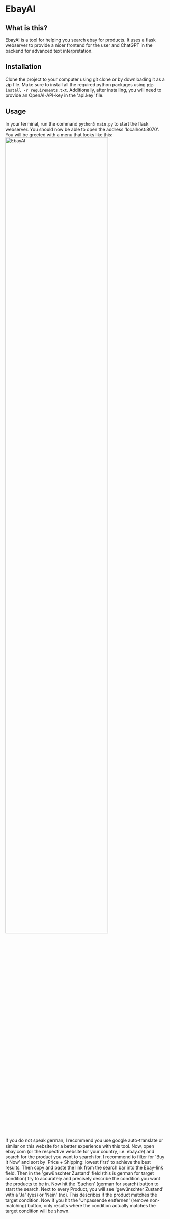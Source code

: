 # EbayAI
## What is this?
EbayAI is a tool for helping you search ebay for products. It uses a flask webserver to provide a nicer frontend for the user and ChatGPT in the backend for advanced text interpretation.

## Installation
Clone the project to your computer using git clone or by downloading it as a zip file. Make sure to install all the required python packages using ```pip install -r requirements.txt```. Additionally, after installing, you will need to provide an OpenAI-API-key
in the 'api.key' file.

## Usage
In your terminal, run the command ```python3 main.py``` to start the flask webserver. You should now be able to open the address 'localhost:8070'. You will be greeted with a menu that looks like this:
<img width="80%" alt="EbayAI" src="https://github.com/MarshiDev/EbayAI/assets/97107764/04f9381b-d1cf-4f21-8bb7-1ccb262ded59"><br><br>
If you do not speak german, I recommend you use google auto-translate or similar on this website for a better experience with this tool.
Now, open ebay.com (or the respective website for your country, i.e. ebay.de) and search for the product you want to search for. I recommend to filter for 'Buy It Now' and sort by 'Price + Shipping: lowest first' to achieve the best results.
Then copy and paste the link from the search bar into the Ebay-link field. Then in the 'gewünschter Zustand' field (this is german for target condition) try to accurately and precisely describe the condition you want the products to be in.
Now hit the 'Suchen' (german for search) button to start the search. Next to every Product, you will see 'gewünschter Zustand' with a 'Ja' (yes) or 'Nein' (no). This describes if the product matches the target condition. Now if you hit the
'Unpassende entfernen' (remove non-matching) button, only results where the condition actually matches the target condition will be shown.
